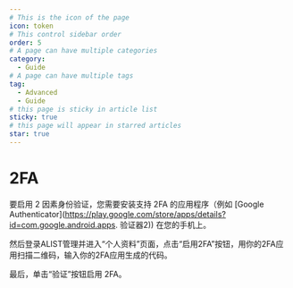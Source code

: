 ```yaml
---
# This is the icon of the page
icon: token
# This control sidebar order
order: 5
# A page can have multiple categories
category:
  - Guide
# A page can have multiple tags
tag:
  - Advanced
  - Guide
# this page is sticky in article list
sticky: true
# this page will appear in starred articles
star: true
---
```


# 2FA

要启用 2 因素身份验证，您需要安装支持 2FA 的应用程序（例如 [Google Authenticator](https://play.google.com/store/apps/details?id=com.google.android.apps. 验证器2)) 在您的手机上。

然后登录ALIST管理并进入“个人资料”页面，点击“启用2FA”按钮，用你的2FA应用扫描二维码，输入你的2FA应用生成的代码。

最后，单击“验证”按钮启用 2FA。